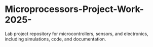 # Microprocessors-Project-Work-2025-
Lab project repository for microcontrollers, sensors, and electronics, including simulations, code, and documentation.

